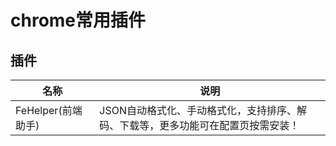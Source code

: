 # chrome常用插件

## 插件

| 名称             | 说明                                         |
|----------------|--------------------------------------------|
| FeHelper(前端助手) | JSON自动格式化、手动格式化，支持排序、解码、下载等，更多功能可在配置页按需安装！ |
